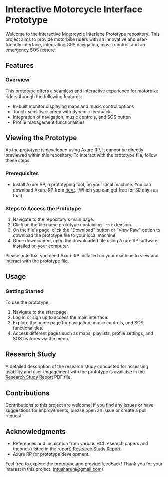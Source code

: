 # Interactive Motorcycle Interface Prototype

Welcome to the Interactive Motorcycle Interface Prototype repository! This project aims to provide motorbike riders with an innovative and user-friendly interface, integrating GPS navigation, music control, and an emergency SOS feature.

## Features

### Overview
This prototype offers a seamless and interactive experience for motorbike riders through the following features:
- In-built monitor displaying maps and music control options
- Touch-sensitive screen with dynamic feedback
- Integration of navigation, music controls, and SOS button
- Profile management functionalities

## Viewing the Prototype

As the prototype is developed using Axure RP, it cannot be directly previewed within this repository. To interact with the prototype file, follow these steps:

### Prerequisites
- Install Axure RP, a prototyping tool, on your local machine. You can download Axure RP from [here](https://www.axure.com/). (Which you can get free for 30 days as trial)

### Steps to Access the Prototype
1. Navigate to the repository's main page.
2. Click on the file name prototype containing `.rp` extension.
3. On the file's page, click the "Download" button or "View Raw" option to download the prototype file to your local machine.
4. Once downloaded, open the downloaded file using Axure RP software installed on your computer.
  
Please note that you need Axure RP installed on your machine to view and interact with the prototype file.

## Usage

### Getting Started
To use the prototype:
1. Navigate to the start page.
2. Log in or sign up to access the main interface.
3. Explore the home page for navigation, music controls, and SOS functionalities.
4. Access different pages such as maps, playlists, profile settings, and SOS features via the menu.

## Research Study
A detailed description of the research study conducted for assessing usability and user engagement with the prototype is available in the [Research Study Report](https://1drv.ms/f/s!AiqpjUe1ZCdA907ay_aHXg8qW6i6?e=aa3Fh1) PDF file.

## Contributions
Contributions to this project are welcome! If you find any issues or have suggestions for improvements, please open an issue or create a pull request.

## Acknowledgments
- References and inspiration from various HCI research papers and theories (listed in the report) [Research Study Report](https://1drv.ms/f/s!AiqpjUe1ZCdA907ay_aHXg8qW6i6?e=aa3Fh1).
- Axure RP for prototype development.

Feel free to explore the prototype and provide feedback! Thank you for your interest in this project.
(ntusharuni@gmail.com)
